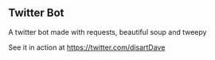 ## Twitter Bot

A twitter bot made with requests, beautiful soup and tweepy

See it in action at <https://twitter.com/disartDave>